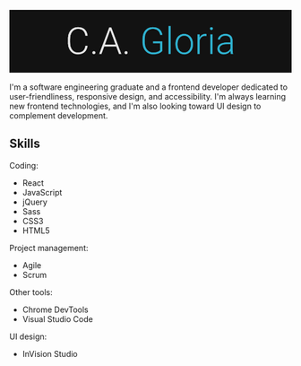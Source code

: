 ![C.A. Gloria](https://github.com/cagloria/cagloria/blob/master/cagloria-logo-full-black.png?raw=true)

I'm a software engineering graduate and a frontend developer dedicated to user-friendliness, responsive design, and accessibility. I'm always learning new frontend technologies, and I'm also looking toward UI design to complement development.

## Skills

Coding:

-   React
-   JavaScript
-   jQuery
-   Sass
-   CSS3
-   HTML5

Project management:

-   Agile
-   Scrum

Other tools:

-   Chrome DevTools
-   Visual Studio Code

UI design:

-   InVision Studio
